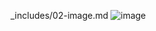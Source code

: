 
_includes/02-image.md
![image](https://user-images.githubusercontent.com/98682812/162413046-ce8aab11-fc1a-4446-afd1-e4d5955478c2.png)
